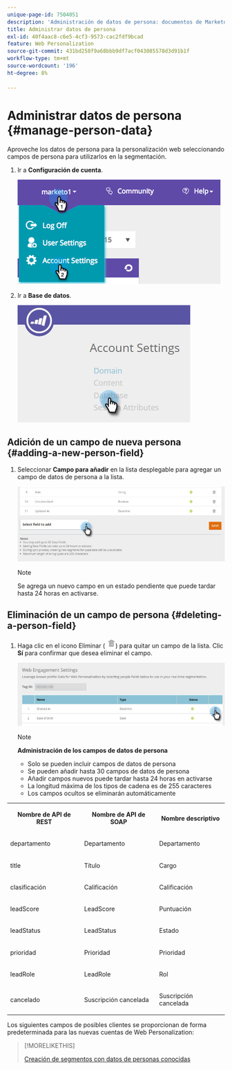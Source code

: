 ```yaml
---
unique-page-id: 7504051
description: 'Administración de datos de persona: documentos de Marketo, documentación del producto'
title: Administrar datos de persona
exl-id: 40f4aac8-c6e5-4cf3-9573-cac2fdf9bcad
feature: Web Personalization
source-git-commit: 431bd258f9a68bbb9df7acf043085578d3d91b1f
workflow-type: tm+mt
source-wordcount: '196'
ht-degree: 8%

---
```


# Administrar datos de persona {#manage-person-data}

Aproveche los datos de persona para la personalización web seleccionando campos de persona para utilizarlos en la segmentación.

1. Ir a **Configuración de cuenta**.

   ![](assets/image2015-5-7-15-3a17-3a23.png)

1. Ir a **Base de datos**.

   ![](assets/account-settings-dropdown-database.jpg)

## Adición de un campo de nueva persona {#adding-a-new-person-field}

1. Seleccionar **Campo para añadir** en la lista desplegable para agregar un campo de datos de persona a la lista.

   ![](assets/add-a-person-field-hand.jpg)

   >[!NOTE]
   >
   >Se agrega un nuevo campo en un estado pendiente que puede tardar hasta 24 horas en activarse.

## Eliminación de un campo de persona {#deleting-a-person-field}

1. Haga clic en el icono Eliminar ( ![—](assets/image2015-3-24-13-3a45-3a56.png)) para quitar un campo de la lista. Clic **Sí** para confirmar que desea eliminar el campo.

   ![](assets/web-engagement-settings-delete.jpg)

   >[!NOTE]
   >
   >**Administración de los campos de datos de persona**
   >
   >* Solo se pueden incluir campos de datos de persona
   >* Se pueden añadir hasta 30 campos de datos de persona
   >* Añadir campos nuevos puede tardar hasta 24 horas en activarse
   >* La longitud máxima de los tipos de cadena es de 255 caracteres
   >* Los campos ocultos se eliminarán automáticamente

<table> 
 <tbody> 
  <tr> 
   <th><p>Nombre de API de REST</p></th> 
   <th><p>Nombre de API de SOAP</p></th> 
   <th><p>Nombre descriptivo</p></th> 
  </tr> 
  <tr> 
   <td><p>departamento</p></td> 
   <td><p>Departamento</p></td> 
   <td><p>Departamento</p></td> 
  </tr> 
  <tr> 
   <td><p>title</p></td> 
   <td><p>Título</p></td> 
   <td><p>Cargo</p></td> 
  </tr> 
  <tr> 
   <td><p>clasificación</p></td> 
   <td><p>Calificación</p></td> 
   <td><p>Calificación</p></td> 
  </tr> 
  <tr> 
   <td><p>leadScore</p></td> 
   <td><p>LeadScore</p></td> 
   <td><p>Puntuación</p></td> 
  </tr> 
  <tr> 
   <td><p>leadStatus</p></td> 
   <td><p>LeadStatus</p></td> 
   <td><p>Estado</p></td> 
  </tr> 
  <tr> 
   <td><p>prioridad</p></td> 
   <td><p>Prioridad</p></td> 
   <td><p>Prioridad</p></td> 
  </tr> 
  <tr> 
   <td><p>leadRole</p></td> 
   <td><p>LeadRole</p></td> 
   <td><p>Rol</p></td> 
  </tr> 
  <tr> 
   <td><p>cancelado</p></td> 
   <td><p>Suscripción cancelada</p></td> 
   <td><p>Suscripción cancelada</p></td> 
  </tr> 
 </tbody> 
</table>

Los siguientes campos de posibles clientes se proporcionan de forma predeterminada para las nuevas cuentas de Web Personalization:

>[!MORELIKETHIS]
>
>[Creación de segmentos con datos de personas conocidas](/help/marketo/product-docs/web-personalization/using-web-segments/create-a-segment-using-known-person-data.md)
